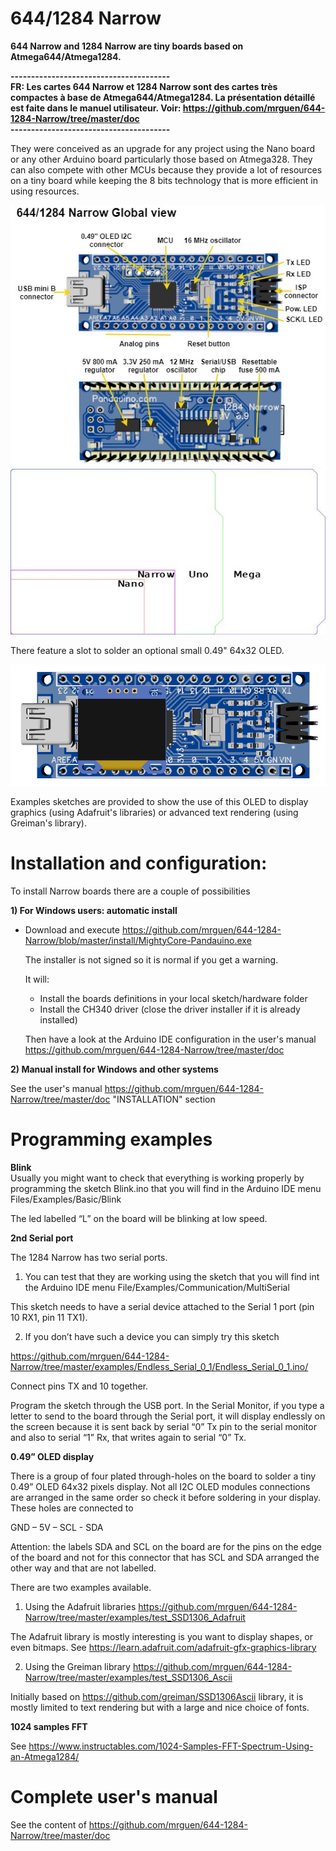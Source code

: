 # 644/1284 Narrow

**644 Narrow and 1284 Narrow are tiny boards based on Atmega644/Atmega1284.** 

**---------------------------------------  
FR: Les cartes 644 Narrow et 1284 Narrow sont des cartes très compactes à base de Atmega644/Atmega1284.
La présentation détaillé est faite dans le manuel utilisateur. Voir: https://github.com/mrguen/644-1284-Narrow/tree/master/doc   
---------------------------------------** 

They were conceived as an upgrade for any project using the Nano board or any other Arduino board particularly those based on Atmega328. They can also compete with other MCUs because they provide a lot of resources on a tiny board while keeping the 8 bits technology that is more efficient in using resources.  
  
<img src="https://github.com/mrguen/644-1284-Narrow/blob/master/images/644_1284%20Narrow%20v0.9%20global%20view.jpg">


<img src="https://github.com/mrguen/644-1284-Narrow/blob/master/images/board-outline-nano-narrow-uno-mega-1-5x_png_project-body.jpg">


There feature a slot to solder an optional small 0.49" 64x32 OLED.

<img src="https://github.com/mrguen/644-1284-Narrow/blob/master/images/644%20Narrow%20v0.9%20OLED%20TOP%203D.jpg">

Examples sketches are provided to show the use of this OLED to display graphics (using Adafruit's libraries) or advanced text rendering (using Greiman's library).


# Installation and configuration:

To install Narrow boards there are a couple of possibilities

**1) For Windows users: automatic install**

* Download and execute https://github.com/mrguen/644-1284-Narrow/blob/master/install/MightyCore-Pandauino.exe
  
  The installer is not signed so it is normal if you get a warning. 
  
  It will:
  - Install the boards definitions in your local sketch/hardware folder
  - Install the CH340 driver (close the driver installer if it is already installed)

  Then have a look at the Arduino IDE configuration in the user's manual  https://github.com/mrguen/644-1284-Narrow/tree/master/doc 
  
**2) Manual install for Windows and other systems**

See the user's manual https://github.com/mrguen/644-1284-Narrow/tree/master/doc 
"INSTALLATION" section


# Programming examples

**Blink**  
Usually you might want to check that everything is working properly by programming the  sketch Blink.ino that you will find in the Arduino IDE menu Files/Examples/Basic/Blink

The led labelled “L” on the board will be blinking at low speed.

**2nd Serial port**  

The 1284 Narrow has two serial ports. 

1) You can test that they are working using the sketch that you will find int the Arduino IDE menu File/Examples/Communication/MultiSerial


This sketch needs to have a serial device attached to the Serial 1 port (pin 10 RX1, pin 11 TX1).


2) If you don’t have such a device you can simply try this sketch

https://github.com/mrguen/644-1284-Narrow/tree/master/examples/Endless_Serial_0_1/Endless_Serial_0_1.ino/ 


Connect pins TX and 10 together.

Program the sketch through the USB port. In the Serial Monitor, if you type a letter to send to the board through the Serial port, it will display endlessly on the screen because it is sent back by serial “0” Tx pin to the serial monitor and also to serial “1” Rx, that writes again to serial “0” Tx. 

 
**0.49” OLED display**  

There is a group of four plated through-holes on the board to solder a tiny 0.49” OLED 64x32 pixels display. Not all I2C OLED modules connections are arranged in the same order so check it before soldering in your display. These holes are connected to 

GND – 5V – SCL - SDA

Attention: the labels SDA and SCL on the board are for the pins on the edge of the board and not for this connector that has SCL and SDA arranged the other way and that are not labelled.


There are two examples available. 

1) Using the Adafruit libraries 
https://github.com/mrguen/644-1284-Narrow/tree/master/examples/test_SSD1306_Adafruit

The Adafruit library is mostly interesting is you want to display shapes, or even bitmaps. See https://learn.adafruit.com/adafruit-gfx-graphics-library


2)  Using the Greiman library 
https://github.com/mrguen/644-1284-Narrow/tree/master/examples/test_SSD1306_Ascii

Initially based on https://github.com/greiman/SSD1306Ascii library, it is mostly limited to text rendering but with a large and nice choice of fonts.



**1024 samples FFT** 

See https://www.instructables.com/1024-Samples-FFT-Spectrum-Using-an-Atmega1284/ 

# Complete user's manual

See the content of https://github.com/mrguen/644-1284-Narrow/tree/master/doc

